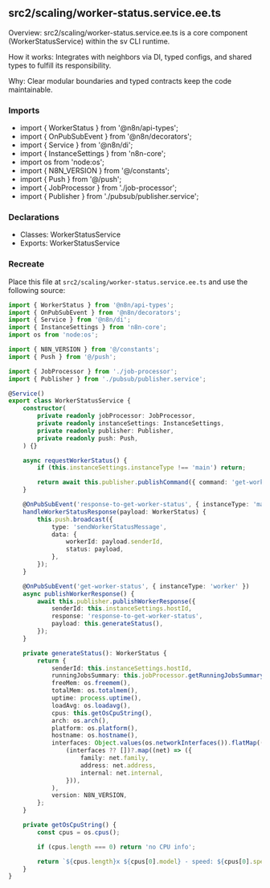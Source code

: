 ## src2/scaling/worker-status.service.ee.ts

Overview: src2/scaling/worker-status.service.ee.ts is a core component (WorkerStatusService) within the sv CLI runtime.

How it works: Integrates with neighbors via DI, typed configs, and shared types to fulfill its responsibility.

Why: Clear modular boundaries and typed contracts keep the code maintainable.

### Imports

- import { WorkerStatus } from '@n8n/api-types';
- import { OnPubSubEvent } from '@n8n/decorators';
- import { Service } from '@n8n/di';
- import { InstanceSettings } from 'n8n-core';
- import os from 'node:os';
- import { N8N_VERSION } from '@/constants';
- import { Push } from '@/push';
- import { JobProcessor } from './job-processor';
- import { Publisher } from './pubsub/publisher.service';

### Declarations

- Classes: WorkerStatusService
- Exports: WorkerStatusService

### Recreate

Place this file at `src2/scaling/worker-status.service.ee.ts` and use the following source:

```ts
import { WorkerStatus } from '@n8n/api-types';
import { OnPubSubEvent } from '@n8n/decorators';
import { Service } from '@n8n/di';
import { InstanceSettings } from 'n8n-core';
import os from 'node:os';

import { N8N_VERSION } from '@/constants';
import { Push } from '@/push';

import { JobProcessor } from './job-processor';
import { Publisher } from './pubsub/publisher.service';

@Service()
export class WorkerStatusService {
	constructor(
		private readonly jobProcessor: JobProcessor,
		private readonly instanceSettings: InstanceSettings,
		private readonly publisher: Publisher,
		private readonly push: Push,
	) {}

	async requestWorkerStatus() {
		if (this.instanceSettings.instanceType !== 'main') return;

		return await this.publisher.publishCommand({ command: 'get-worker-status' });
	}

	@OnPubSubEvent('response-to-get-worker-status', { instanceType: 'main' })
	handleWorkerStatusResponse(payload: WorkerStatus) {
		this.push.broadcast({
			type: 'sendWorkerStatusMessage',
			data: {
				workerId: payload.senderId,
				status: payload,
			},
		});
	}

	@OnPubSubEvent('get-worker-status', { instanceType: 'worker' })
	async publishWorkerResponse() {
		await this.publisher.publishWorkerResponse({
			senderId: this.instanceSettings.hostId,
			response: 'response-to-get-worker-status',
			payload: this.generateStatus(),
		});
	}

	private generateStatus(): WorkerStatus {
		return {
			senderId: this.instanceSettings.hostId,
			runningJobsSummary: this.jobProcessor.getRunningJobsSummary(),
			freeMem: os.freemem(),
			totalMem: os.totalmem(),
			uptime: process.uptime(),
			loadAvg: os.loadavg(),
			cpus: this.getOsCpuString(),
			arch: os.arch(),
			platform: os.platform(),
			hostname: os.hostname(),
			interfaces: Object.values(os.networkInterfaces()).flatMap((interfaces) =>
				(interfaces ?? [])?.map((net) => ({
					family: net.family,
					address: net.address,
					internal: net.internal,
				})),
			),
			version: N8N_VERSION,
		};
	}

	private getOsCpuString() {
		const cpus = os.cpus();

		if (cpus.length === 0) return 'no CPU info';

		return `${cpus.length}x ${cpus[0].model} - speed: ${cpus[0].speed}`;
	}
}

```

